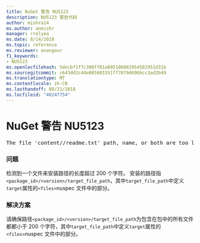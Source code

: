 ```yaml
---
title: NuGet 警告 NU5123
description: NU5123 警告代码
author: mishra14
ms.author: anmishr
manager: rrelyea
ms.date: 8/14/2018
ms.topic: reference
ms.reviewer: anangaur
f1_keywords:
- NU5123
ms.openlocfilehash: 5decbf1f7c308ff81a895100882954582951d31b
ms.sourcegitcommit: c643dd2c44e085601551ff7079d696bcc3ad2b49
ms.translationtype: MT
ms.contentlocale: zh-CN
ms.lasthandoff: 08/21/2018
ms.locfileid: "40247754"
---
```

# <a name="nuget-warning-nu5123"></a>NuGet 警告 NU5123
<pre>The file 'content/<LongPath>/readme.txt' path, name, or both are too long. Your package might not work without long file path support. Please shorten the file path or file name.</pre>

### <a name="issue"></a>问题

检测到一个文件来安装路径的长度超过 200 个字符。 安装的路径指`<package_id>/<version>/target_file_path`，其中`target_file_path`中定义`target`属性的`<files>`nuspec 文件中的部分。


### <a name="solution"></a>解决方案

请确保路径`<package_id>/<version>/target_file_path`为包含在包中的所有文件都都小于 200 个字符，其中`target_file_path`中定义`target`属性的`<files>`nuspec 文件中的部分。

